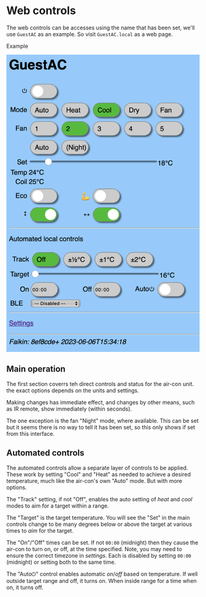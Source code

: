 # Web controls

The web controls can be accesses using the name that has been set, we'll use `GuestAC` as an example. So visit `GuestAC.local` as a web page.

Example

![Controls](Controls.png)

## Main operation

The first section coverrs teh direct controls and status for the air-con unit. the exact options depends on the units and settings.

Making changes has immediate effect, and changes by other means, such as IR remote, show immediately (within seconds).

The one exception is the fan "Night" mode, where available. This can be set but it seems there is no way to tell it has been set, so this only shows if set from this interface.

## Automated controls

The automated controls allow a separate layer of controls to be applied. These work by setting "Cool" and "Heat" as needed to achieve a desired temperature, much like the air-con's own "Auto" mode. But with more options.

The "Track" setting, if not "Off", enables the auto setting of *heat* and *cool* modes to aim for a target within a range.

The "Target" is the target temperature. You will see the "Set" in the main controls change to be many degrees below or above the target at various times to *aim* for the target.

The "On"/"Off" times can be set. If not `00:00` (midnight) then they cause the air-con to turn on, or off, at the time specified. Note, you may need to ensure the correct timezone in *settings*. Each is disabled by setting `00:00` (midnight) or setting both to the same time.

The "Auto⏻" control enables automatic *on*/*off* based on temperature. If well outside target range and off, it turns on. When inside range for a time when on, it turns off.
